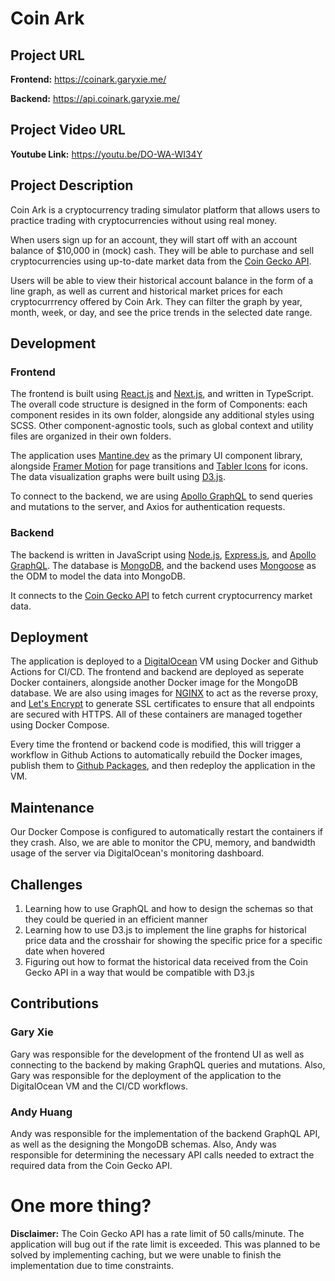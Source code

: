 # Coin Ark

## Project URL

**Frontend:** https://coinark.garyxie.me/

**Backend:** https://api.coinark.garyxie.me/

## Project Video URL

**Youtube Link:** https://youtu.be/DO-WA-WI34Y

## Project Description

Coin Ark is a cryptocurrency trading simulator platform that allows users to practice trading with cryptocurrencies without using real money.

When users sign up for an account, they will start off with an account balance of $10,000 in (mock) cash. They will be able to purchase and sell cryptocurrencies using up-to-date market data from the [Coin Gecko API](https://www.coingecko.com/en/api).

Users will be able to view their historical account balance in the form of a line graph, as well as current and historical market prices for each cryptocurrrency offered by Coin Ark. They can filter the graph by year, month, week, or day, and see the price trends in the selected date range.

## Development

### Frontend

The frontend is built using [React.js](https://reactjs.org/) and [Next.js](https://nextjs.org/), and written in TypeScript. The overall code structure is designed in the form of Components: each component resides in its own folder, alongside any additional styles using SCSS. Other component-agnostic tools, such as global context and utility files are organized in their own folders.

The application uses [Mantine.dev](https://mantine.dev/) as the primary UI component library, alongside [Framer Motion](https://www.framer.com/motion/) for page transitions and [Tabler Icons](https://tablericons.com/) for icons. The data visualization graphs were built using [D3.js](https://d3js.org/).

To connect to the backend, we are using [Apollo GraphQL](https://www.apollographql.com/) to send queries and mutations to the server, and Axios for authentication requests.

### Backend

The backend is written in JavaScript using [Node.js](https://nodejs.org/en/), [Express.js](https://expressjs.com/), and [Apollo GraphQL](https://www.apollographql.com/). The database is [MongoDB](https://www.mongodb.com/), and the backend uses [Mongoose](https://mongoosejs.com/) as the ODM to model the data into MongoDB.

It connects to the [Coin Gecko API](https://www.coingecko.com/en/api) to fetch current cryptocurrency market data.

## Deployment

The application is deployed to a [DigitalOcean](https://www.digitalocean.com/) VM using Docker and Github Actions for CI/CD. The frontend and backend are deployed as seperate Docker containers, alongside another Docker image for the MongoDB database. We are also using images for [NGINX](https://www.nginx.com/) to act as the reverse proxy, and [Let's Encrypt](https://letsencrypt.org/) to generate SSL certificates to ensure that all endpoints are secured with HTTPS. All of these containers are managed together using Docker Compose.

Every time the frontend or backend code is modified, this will trigger a workflow in Github Actions to automatically rebuild the Docker images, publish them to [Github Packages](https://github.com/features/packages), and then redeploy the application in the VM.

## Maintenance

Our Docker Compose is configured to automatically restart the containers if they crash. Also, we are able to monitor the CPU, memory, and bandwidth usage of the server via DigitalOcean's monitoring dashboard.

## Challenges

1. Learning how to use GraphQL and how to design the schemas so that they could be queried in an efficient manner
2. Learning how to use D3.js to implement the line graphs for historical price data and the crosshair for showing the specific price for a specific date when hovered
3. Figuring out how to format the historical data received from the Coin Gecko API in a way that would be compatible with D3.js

## Contributions

### Gary Xie

Gary was responsible for the development of the frontend UI as well as connecting to the backend by making GraphQL queries and mutations. Also, Gary was responsible for the deployment of the application to the DigitalOcean VM and the CI/CD workflows.

### Andy Huang

Andy was responsible for the implementation of the backend GraphQL API, as well as the designing the MongoDB schemas. Also, Andy was responsible for determining the necessary API calls needed to extract the required data from the Coin Gecko API.

# One more thing?

**Disclaimer:** The Coin Gecko API has a rate limit of 50 calls/minute. The application will bug out if the rate limit is exceeded. This was planned to be solved by implementing caching, but we were unable to finish the implementation due to time constraints.
